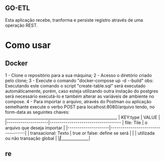 ## GO-ETL

Esta aplicação recebe, tranforma e persiste registro através de uma operação REST.

# Como usar 

## Docker

1 - Clone o repositório para a sua máquina;
2 - Acesso o diretório criado pelo clone;
3 - Execute o comando "docker-compose up -d --build"
    obs: Executando este comando o script "create-table.sql" será executado automáticamente, porém,
        caso esteja utilizando outra instação do postgres será necessário executá-lo e também alterar as variáveis de ambiente no compose. 
4 - Para importar o arquivo, através do Postman ou aplicação semelhante execute o verbo POST para localhost:8080/arquivo tendo, no form-data as seguintes chaves:
     _________________________________________________________
    |      KEY:type       |          VALUE                    |
    |---------------------|------------------------------------
    |      file: Tile     | o arquivo que deseja importar     | 
    |---------------------|-----------------------------------|
    | transacional: Texto | true or false: define se será     |
    |                     | utilizada ou não transação global |
    |_____________________|___________________________________|


## re
